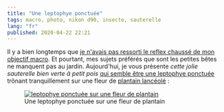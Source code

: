 ```yaml
---
title: "Une leptophye ponctuée"
tags: macro, photo, nikon d90, insecte, sauterelle
lang: "fr"
published: 2020-04-22 22:21
---
```


Il y a bien longtemps que [je n'avais pas ressorti le reflex chaussé de mon
objectif macro](/post/syrphe-phacelie/). Et pourtant, mes sujets préférés que
sont les petites bêtes ne manquent pas au jardin. Aujourd'hui, je vous présente
_cette jolie sauterelle bien verte à petit pois_ [qui semble être une leptophye
ponctuée](https://www.quelestcetanimal.com/orthopteres/la-leptophye-ponctuee/)
trônant tranquillement sur une fleur de [plantain
lancéolé](https://fr.wikipedia.org/wiki/Plantago_lanceolata)&nbsp;:

<figure class="object-center">
    <a href="/images/sauterelle-leptophye-ponctuee-plantain.jpg"><img src="/images/660x/sauterelle-leptophye-ponctuee-plantain.jpg" alt="leptophye ponctuée sur une fleur de plantain"></a>
    <figcaption>
    Une leptophye ponctuée sur une fleur de plantain
    </figcaption>
</figure>
